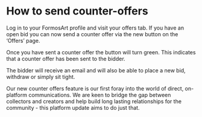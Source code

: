 # How to send counter-offers

Log in to your FormosArt profile and visit your offers tab. If you have an open bid you can now send a counter offer via the new button on the ‘Offers’ page.

Once you have sent a counter offer the button will turn green. This indicates that a counter offer has been sent to the bidder.

The bidder will receive an email and will also be able to place a new bid, withdraw or simply sit tight.

Our new counter offers feature is our first foray into the world of direct, on-platform communications. We are keen to bridge the gap between collectors and creators and help build long lasting relationships for the community - this platform update aims to do just that.